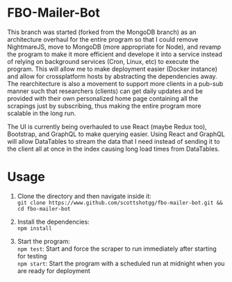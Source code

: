# FBO-Mailer-Bot

This branch was started (forked from the MongoDB branch) as an architecture overhaul for the entire program so that I could remove NightmareJS, move to MongoDB (more appropriate for Node), and revamp the program to make it more efficient and develope it into a service instead of relying on background services (Cron, Linux, etc) to execute the program. This will allow me to make deployment easier (Docker instance) and allow for crossplatform hosts by abstracting the dependencies away. 
The rearchitecture is also a movement to support more clients in a pub-sub manner such that researchers (clients) can get daily updates and be provided with their own personalized home page containing all the scrapings just by subscribing, thus making the entire program more scalable in the long run.

The UI is currently being overhauled to use React (maybe Redux too), Bootstrap, and GraphQL to make querying easier. Using React and GraphQL will allow DataTables to stream the data that I need instead of sending it to the client all at once in the index causing long load times from DataTables.

# Usage 

1) Clone the directory and then navigate inside it:<br>
	`git clone https://www.github.com/scottshotgg/fbo-mailer-bot.git && cd fbo-mailer-bot`

2) Install the dependencies:<br>
	`npm install`

3) Start the program:<br>
	`npm test`:    Start and force the scraper to run immediately after starting for testing  <br>
	`npm start`: Start the program with a scheduled run at midnight when you are ready for deployment
